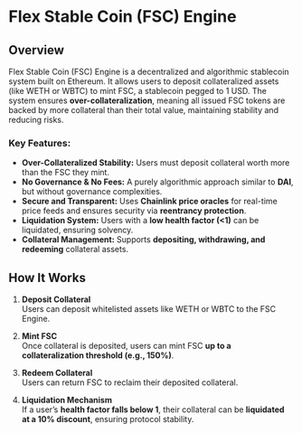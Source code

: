 # Flex Stable Coin (FSC) Engine

## Overview
Flex Stable Coin (FSC) Engine is a decentralized and algorithmic stablecoin system built on Ethereum. It allows users to deposit collateralized assets (like WETH or WBTC) to mint FSC, a stablecoin pegged to 1 USD. The system ensures **over-collateralization**, meaning all issued FSC tokens are backed by more collateral than their total value, maintaining stability and reducing risks.

### Key Features:
- **Over-Collateralized Stability:** Users must deposit collateral worth more than the FSC they mint.
- **No Governance & No Fees:** A purely algorithmic approach similar to **DAI**, but without governance complexities.
- **Secure and Transparent:** Uses **Chainlink price oracles** for real-time price feeds and ensures security via **reentrancy protection**.
- **Liquidation System:** Users with a **low health factor (<1)** can be liquidated, ensuring solvency.
- **Collateral Management:** Supports **depositing, withdrawing, and redeeming** collateral assets.

## How It Works

1. **Deposit Collateral**  
   Users can deposit whitelisted assets like WETH or WBTC to the FSC Engine.

2. **Mint FSC**  
   Once collateral is deposited, users can mint FSC **up to a collateralization threshold (e.g., 150%)**.

3. **Redeem Collateral**  
   Users can return FSC to reclaim their deposited collateral.

4. **Liquidation Mechanism**  
   If a user’s **health factor falls below 1**, their collateral can be **liquidated at a 10% discount**, ensuring protocol stability.

